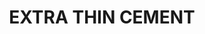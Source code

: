 ---
layout: product
title: "EXTRA THIN CEMENT"
price: "550" 
desc: "Ekstra razređeni cement"
img_path: "/assets/img/A.MIG-2025.webp"
brand: "AMMO"
available: false
special_offer: true
new: false
soon: false
cat: "070000"
subcat: "070100"
subsubcat: "070104"
sifra: "A.MIG-2025"
popular: false
spec: false
---